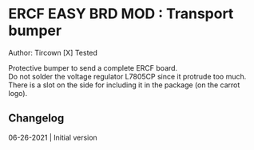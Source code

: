 # ERCF EASY BRD MOD : Transport bumper
Author: Tircown
[X] Tested

Protective bumper to send a complete ERCF board.\
Do not solder the voltage regulator L7805CP since it protrude too much. There is a slot on the side for including it in the package (on the carrot logo).

## Changelog
06-26-2021 | Initial version
